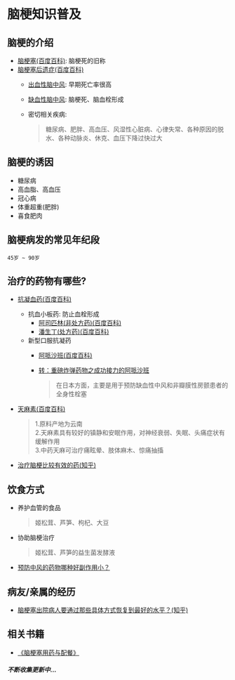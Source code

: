# 脑梗知识普及

## 脑梗的介绍

- [脑梗塞(百度百科)](https://baike.baidu.com/item/%E8%84%91%E6%A2%97%E5%A1%9E): 脑梗死的旧称
- [脑梗塞后遗症(百度百科)](https://baike.baidu.com/item/%E4%B8%AD%E9%A3%8E%E5%90%8E%E9%81%97%E7%97%87?fromtitle=%E8%84%91%E6%A2%97%E5%A1%9E%E5%90%8E%E9%81%97%E7%97%87&fromid=4192355)
	- [出血性脑中风](): 早期死亡率很高
	- [缺血性脑中风](): 脑梗死、脑血栓形成
	
	- 密切相关疾病: 
		
		> 糖尿病、肥胖、高血压、风湿性心脏病、心律失常、各种原因的脱水、各种动脉炎、休克、血压下降过快过大

## 脑梗的诱因

- 糖尿病
- 高血脂、高血压
- 冠心病
- 体重超重(肥胖)
- 喜食肥肉

## 脑梗病发的常见年纪段

````
45岁 ~ 90岁
````

## 治疗的药物有哪些?

- [抗凝血药(百度百科)](https://baike.baidu.com/item/%E6%8A%97%E5%87%9D%E8%A1%80%E8%8D%AF)
	
    - 抗血小板药: 防止血栓形成
	    - [阿司匹林(非处方药)(百度百科)](https://baike.baidu.com/item/%E9%98%BF%E5%8F%B8%E5%8C%B9%E6%9E%97/15777)
	    - [潘生丁(处方药)(百度百科)](https://baike.baidu.com/item/%E6%BD%98%E7%94%9F%E4%B8%81)
    - 新型口服抗凝药
	    - [阿哌沙班(百度百科)](https://baike.baidu.com/item/%E9%98%BF%E5%93%8C%E6%B2%99%E7%8F%AD/5559936?fr=aladdin)
	    - [转：重磅炸弹药物之成功接力的阿哌沙班](http://xueqiu.com/6815845163/83883665)  
		
			> 在日本方面，主要是用于预防缺血性中风和非瓣膜性房颤患者的全身性栓塞
- [天麻素(百度百科)](https://baike.baidu.com/item/%E5%A4%A9%E9%BA%BB%E7%B4%A0/6165166?fr=aladdin)

    > 1.原料产地为云南  
    > 2.天麻素具有较好的镇静和安眠作用，对神经衰弱、失眠、头痛症状有缓解作用  
    > 3.中药天麻可治疗痛眩晕、肢体麻木、惊痛抽搐
    
- [治疗脑梗比较有效的药(知乎)](https://www.zhihu.com/question/21024803/answer/127751999)
		
## 饮食方式

- 养护血管的食品
	
	> 姬松茸、芦笋、枸杞、大豆

- 协助脑梗治疗
	
	> 姬松茸、芦笋的益生菌发酵液
	
- [预防中风的药物哪种好副作用小？](https://baike.baidu.com/tashuo/browse/content?id=3e534ed05ac64546fa5428ac&lemmaId=&fromLemmaModule=pcBottom)

## 病友/亲属的经历

- [脑梗塞出院病人要通过那些具体方式恢复到最好的水平？(知乎)](https://www.zhihu.com/question/26786314/answer/365292203)

## 相关书籍

- [《脑梗塞用药与配餐》](https://baike.baidu.com/item/%E8%84%91%E6%A2%97%E5%A1%9E%E7%94%A8%E8%8D%AF%E4%B8%8E%E9%85%8D%E9%A4%90)

##### 不断收集更新中...
